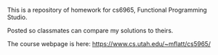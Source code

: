 This is a repository of homework for cs6965, Functional Programming Studio.

Posted so classmates can compare my solutions to theirs.

The course webpage is here: https://www.cs.utah.edu/~mflatt/cs5965/


